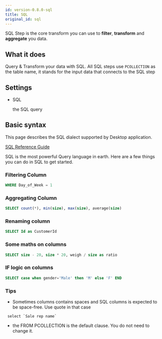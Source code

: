 ```yaml
---
id: version-0.8.0-sql
title: SQL
original_id: sql
---
```


SQL Step is the core transform you can use to **filter**, **transform** and **aggregate** you data. 

## What it does

Query & Transform your data with SQL. All SQL steps use `PCOLLECTION` as the table name, it stands for the input data that connects to the SQL step

## Settings

- SQL
  
  the SQL query

## Basic syntax

This page describes the SQL dialect supported by Desktop application. 

[SQL Reference Guide](https://calcite.apache.org/docs/reference.html)

SQL is the most powerful Query language in earth. Here are a few things you can do in SQL to get started. 

### Filtering Column

```sql
WHERE Day_of_Week = 1
```


### Aggregating Column

```sql
SELECT count(*), min(size), max(size), average(size)
```


### Renaming column

```sql
SELECT Id as CustomerId
```


### Some maths on columns

```sql
SELECT size - 20, size * 20, weigh / size as ratio
```

### IF logic on columns

```sql
SELECT case when gender='Male' then 'M' else 'F' END 
```


### Tips

* Sometimes columns contains spaces and SQL columns is expected to be space-free. Use quote in that case
```
 select `Sale rep name`
```
* the FROM PCOLLECTION is the default clause. You do not need to change it.

